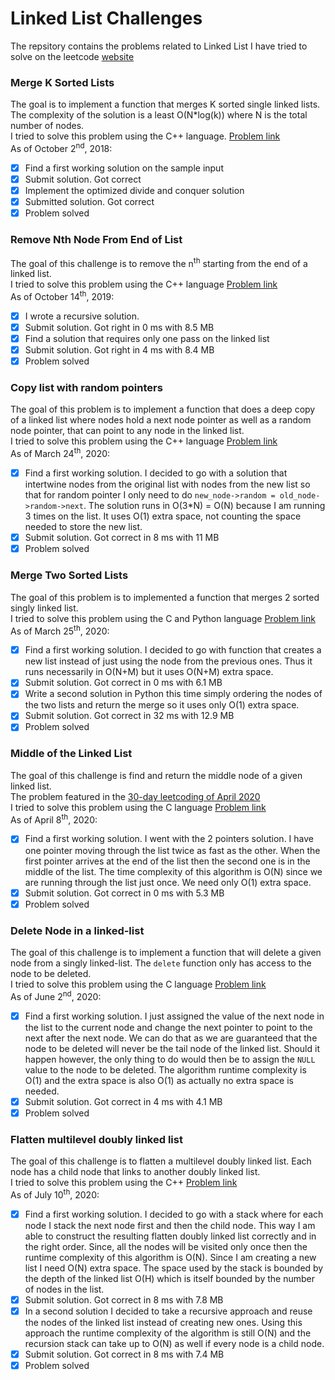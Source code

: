 # Linked List Challenges
The repsitory contains the problems related to Linked List I have tried to solve on the leetcode [website](https://leetcode.com/problemset/all/)

### Merge K Sorted Lists
The goal is to implement a function that merges K sorted single linked lists. The complexity of the solution is a least O(N*log(k)) where N is the total number of nodes.  
I tried to solve this problem using the C++ language. [Problem link](https://leetcode.com/problems/merge-k-sorted-lists/description/)  
As of October 2<sup>nd</sup>, 2018:
- [X] Find a first working solution on the sample input
- [X] Submit solution. Got correct
- [X] Implement the optimized divide and conquer solution
- [X] Submitted solution. Got correct
- [X] Problem solved

### Remove Nth Node From End of List
The goal of this challenge is to remove the n<sup>th</sup> starting from the end of a linked list.  
I tried to solve this problem using the C++ language [Problem link](https://leetcode.com/problems/remove-nth-node-from-end-of-list/)  
As of October 14<sup>th</sup>, 2019:
- [x] I wrote a recursive solution.
- [x] Submit solution. Got right in 0 ms with 8.5 MB
- [x] Find a solution that requires only one pass on the linked list
- [x] Submit solution. Got right in 4 ms with 8.4 MB
- [x] Problem solved

### Copy list with random pointers
The goal of this problem is to implement a function that does a deep copy of a
linked list where nodes hold a next node pointer as well as a random node
pointer, that can point to any node in the linked list.  
I tried to solve this problem using the C++ language [Problem
link](https://leetcode.com/problems/copy-list-with-random-pointer/)  
As of March 24<sup>th</sup>, 2020:
- [X] Find a first working solution. I decided to go with a solution that
      intertwine nodes from the original list with nodes from the new list so
      that for random pointer I only need to do `new_node->random =
      old_node->random->next`. The solution runs in O(3*N) = O(N) because I am
      running 3 times on the list. It uses O(1) extra space, not counting the
      space needed to store the new list.
- [X] Submit solution. Got correct in 8 ms with 11 MB
- [X] Problem solved

### Merge Two Sorted Lists
The goal of this problem is to implemented a function that merges 2 sorted
singly linked list.  
I tried to solve this problem using the C and Python language [Problem
link](https://leetcode.com/problems/merge-two-sorted-lists)  
As of March 25<sup>th</sup>, 2020:
- [X] Find a first working solution. I decided to go with function that creates
      a new list instead of just using the node from the previous ones. Thus it
      runs necessarily in O(N+M) but it uses O(N+M) extra space.
- [X] Submit solution. Got correct in 0 ms with 6.1 MB
- [X] Write a second solution in Python this time simply ordering the nodes of
      the two lists and return the merge so it uses only O(1) extra space.
- [X] Submit solution. Got correct in 32 ms with 12.9 MB
- [X] Problem solved

### Middle of the Linked List
The goal of this challenge is find and return the middle node of a given linked
list.  
The problem featured in the [30-day leetcoding of April
2020](https://leetcode.com/explore/featured/card/30-day-leetcoding-challenge/)  
I tried to solve this problem using the C language [Problem
link](https://leetcode.com/problems/middle-of-the-linked-list/)  
As of April 8<sup>th</sup>, 2020:
- [X] Find a first working solution. I went with the 2 pointers solution. I have
      one pointer moving through the list twice as fast as the other. When the
      first pointer arrives at the end of the list then the second one is in the
      middle of the list. The time complexity of this algorithm is O(N) since we
      are running through the list just once. We need only O(1) extra space.
- [X] Submit solution. Got correct in 0 ms with 5.3 MB
- [X] Problem solved

### Delete Node in a linked-list
The goal of this challenge is to implement a function that will delete a given
node from a singly linked-list. The `delete` function only has access to the
node to be deleted.  
I tried to solve this problem using the C language [Problem
link](https://leetcode.com/problems/delete-node-in-a-linked-list/)  
As of June 2<sup>nd</sup>, 2020:
- [X] Find a first working solution. I just assigned the value of the next node
      in the list to the current node and change the next pointer to point to
      the next after the next node. We can do that as we are guaranteed that the
      node to be deleted will never be the tail node of the linked list. Should
      it happen however, the only thing to do would then be to assign the `NULL`
      value to the node to be deleted. The algorithm runtime complexity is O(1)
      and the extra space is also O(1) as actually no extra space is needed.
- [X] Submit solution. Got correct in 4 ms with 4.1 MB
- [X] Problem solved

### Flatten multilevel doubly linked list
The goal of this challenge is to flatten a multilevel doubly linked list. Each
node has a child node that links to another doubly linked list.  
I tried to solve this problem using the C++ [Problem
link](https://leetcode.com/problems/flatten-a-multilevel-doubly-linked-list/)  
As of July 10<sup>th</sup>, 2020:
- [X] Find a first working solution. I decided to go with a stack where for each
      node I stack the next node first and then the child node. This way I am
      able to construct the resulting flatten doubly linked list correctly and
      in the right order. Since, all the nodes will be visited only once then
      the runtime complexity of this algorithm is O(N). Since I am creating a
      new list I need O(N) extra space. The space used by the stack is bounded
      by the depth of the linked list O(H) which is itself bounded by the number
      of nodes in the list.
- [X] Submit solution. Got correct in 8 ms with 7.8 MB
- [X] In a second solution I decided to take a recursive approach and reuse the
      nodes of the linked list instead of creating new ones. Using this approach
      the runtime complexity of the algorithm is still O(N) and the recursion
      stack can take up to O(N) as well if every node is a child node.
- [X] Submit solution. Got correct in 8 ms with 7.4 MB
- [X] Problem solved
